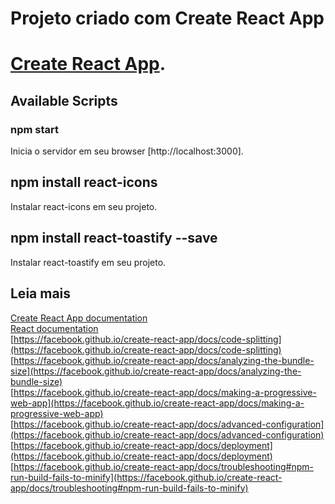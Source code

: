 <h1> Projeto criado com Create React App <h1>
  
[Create React App](https://github.com/facebook/create-react-app).

## Available Scripts

### npm start
  
Inicia o servidor em seu browser [http://localhost:3000].

  
## npm install react-icons
  
Instalar react-icons em seu projeto.

  
## npm install react-toastify --save
  
Instalar react-toastify em seu projeto.

  
## Leia mais

[Create React App documentation](https://facebook.github.io/create-react-app/docs/getting-started) <br>
[React documentation](https://reactjs.org/) <br>
[https://facebook.github.io/create-react-app/docs/code-splitting](https://facebook.github.io/create-react-app/docs/code-splitting) <br>
[https://facebook.github.io/create-react-app/docs/analyzing-the-bundle-size](https://facebook.github.io/create-react-app/docs/analyzing-the-bundle-size) <br>
[https://facebook.github.io/create-react-app/docs/making-a-progressive-web-app](https://facebook.github.io/create-react-app/docs/making-a-progressive-web-app) <br>
[https://facebook.github.io/create-react-app/docs/advanced-configuration](https://facebook.github.io/create-react-app/docs/advanced-configuration) <br>
[https://facebook.github.io/create-react-app/docs/deployment](https://facebook.github.io/create-react-app/docs/deployment) <br>
[https://facebook.github.io/create-react-app/docs/troubleshooting#npm-run-build-fails-to-minify](https://facebook.github.io/create-react-app/docs/troubleshooting#npm-run-build-fails-to-minify) <br>
